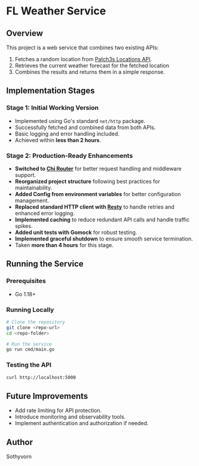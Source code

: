 # FL Weather Service

## Overview
This project is a web service that combines two existing APIs:
1. Fetches a random location from [Patch3s Locations API](https://locations.patch3s.dev/api/random).
2. Retrieves the current weather forecast for the fetched location 
3. Combines the results and returns them in a simple response.

## Implementation Stages

### Stage 1: Initial Working Version
- Implemented using Go's standard `net/http` package.
- Successfully fetched and combined data from both APIs.
- Basic logging and error handling included.
- Achieved within **less than 2 hours**.

### Stage 2: Production-Ready Enhancements
- **Switched to [Chi Router](https://github.com/go-chi/chi)** for better request handling and middleware support.
- **Reorganized project structure** following best practices for maintainability.
- **Added Config from environment variables** for better configuration management.
- **Replaced standard HTTP client with [Resty](https://github.com/go-resty/resty)** to handle retries and enhanced error logging.
- **Implemented caching** to reduce redundant API calls and handle traffic spikes.
- **Added unit tests with Gomock** for robust testing.
- **Implemented graceful shutdown** to ensure smooth service termination.
- Taken **more than 4 hours** for this stage.

## Running the Service
### Prerequisites
- Go 1.18+ 

### Running Locally
```sh
# Clone the repository
git clone <repo-url>
cd <repo-folder>

# Run the service
go run cmd/main.go
```


### Testing the API
```sh
curl http://localhost:5000
```

## Future Improvements
- Add rate limiting for API protection.
- Introduce monitoring and observability tools.
- Implement authentication and authorization if needed.

## Author
Sothyvorn

